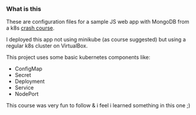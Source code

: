 ### What is this

These are configuration files for a sample JS web app with MongoDB from a k8s [crash course](https://gitlab.com/nanuchi/k8s-in-1-hour).

I deployed this app not using minikube (as course suggested) but using a regular k8s cluster on VirtualBox.

This project uses some basic kubernetes components like:
- ConfigMap
- Secret
- Deployment
- Service
- NodePort

This course was very fun to follow & i feel i learned something in this one ;)
